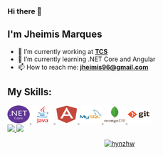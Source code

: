 ### Hi there 👋
## I'm Jheimis Marques

- 🔭 I’m currently working at [**TCS**](https://www.tcs.com/)
- 🌱 I’m currently learning .NET Core and Angular
- 📫 How to reach me: **jheimis96@gmail.com**

## My Skills:
<div>
<a href="https://github.com/jheimis">
<img aling="center" alt=".Net" height="40" width="50" src="https://raw.githubusercontent.com/devicons/devicon/master/icons/dotnetcore/dotnetcore-original.svg"
  style="max-width:100%;"><img>
<img aling="center" alt="Java" height="40" width="50" src="https://raw.githubusercontent.com/devicons/devicon/master/icons/java/java-original-wordmark.svg"
  style="max-width:100%;"><img>
<img aling="center" alt="Angular" height="40" width="50" src="https://raw.githubusercontent.com/devicons/devicon/master/icons/angularjs/angularjs-plain.svg"
  style="max-width:100%;"><img>
<img aling="center" alt="MySql" height="40" width="50" src="https://raw.githubusercontent.com/devicons/devicon/master/icons/mysql/mysql-original-wordmark.svg"
  style="max-width:100%;"><img>
<img aling="center" alt="MongoDB" height="40" width="50" src="https://raw.githubusercontent.com/devicons/devicon/master/icons/mongodb/mongodb-original-wordmark.svg"
  style="max-width:100%;"><img>
<img aling="center" alt="Git" height="40" width="50" src="https://raw.githubusercontent.com/devicons/devicon/master/icons/git/git-original-wordmark.svg"
  style="max-width:100%;"><img>
  </div>

  <div>
  <a href="https://github.com/jheimis">
  <img height="180em" src="https://github-readme-stats.vercel.app/api?username=jheimis&show_icons=true&theme=dark&include_all_commits=true&count_private=true"/>
  <img height="180em" src="https://github-readme-stats.vercel.app/api/top-langs/?username=jheimis&layout=compact&langs_count=16&theme=dark"/>
</div>
  
  
<div>
<p align="center">
<!--  <a href="https://www.linkedin.com/in/jheimis-marques/" target="_blank">
    <img align="center" src="https://cdn.jsdelivr.net/npm/simple-icons@3.0.1/icons/linkedin.svg" alt="ghaynesh" height="20" width="20" />
  </a>-->
  <a href="https://api.whatsapp.com/send?phone=5518996365680" target="_blank">
    <img align="center" src="https://cdns.iconmonstr.com/wp-content/assets/preview/2016/240/iconmonstr-whatsapp-1.png" alt="hynzhw" height="20" width="20" />
  </a>
</p>
  </div>



<!--
**Jheimis/Jheimis** is a ✨ _special_ ✨ repository because its `README.md` (this file) appears on your GitHub profile.

Here are some ideas to get you started:

- 🔭 I’m currently working on ...
- 🌱 I’m currently learning ...
- 👯 I’m looking to collaborate on ...
- 🤔 I’m looking for help with ...
- 💬 Ask me about ...
- 📫 How to reach me: ...
- 😄 Pronouns: ...
- ⚡ Fun fact: ...
-->
